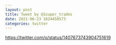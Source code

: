 ```yaml
--- 
layout: post 
title: Tweet by @1super_trades 
date: 2021-06-23 1624450573 
categories: twitter 
--- 
```

https://twitter.com/o/status/1407673743904751619
